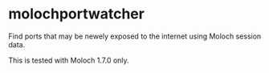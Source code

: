 # molochportwatcher
Find ports that may be newely exposed to the internet using Moloch session data.

This is tested with Moloch 1.7.0 only.
